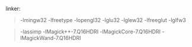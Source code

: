 linker:
> -lmingw32
> -lfreetype
> -lopengl32
> -lglu32
> -lglew32
> -lfreeglut
> -lglfw3

> -lassimp
> -lMagick++-7.Q16HDRI
> -lMagickCore-7.Q16HDRI
> -lMagickWand-7.Q16HDRI
